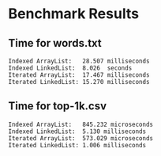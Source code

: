 # Benchmark Results

## Time for words.txt

```
Indexed ArrayList:   28.507 milliseconds
Indexed LinkedList:  8.026  seconds
Iterated ArrayList:  17.467 milliseconds
Iterated LinkedList: 15.270 milliseconds
```

## Time for top-1k.csv

```
Indexed ArrayList:   845.232 microseconds
Indexed LinkedList:  5.130 milliseconds
Iterated ArrayList:  573.029 microseconds
Iterated LinkedList: 1.006 milliseconds
```